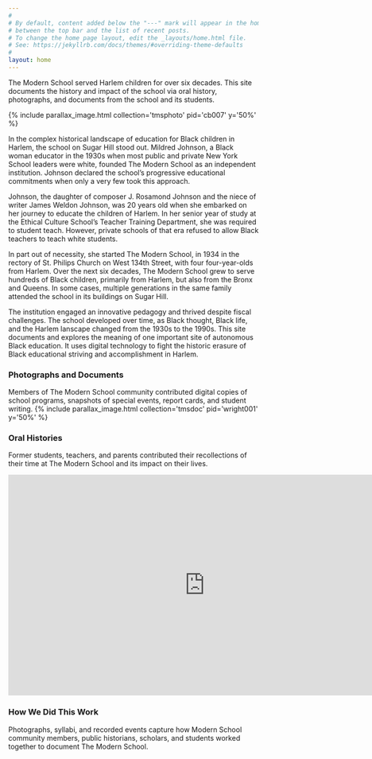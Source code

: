 ```yaml
---
#
# By default, content added below the "---" mark will appear in the home page
# between the top bar and the list of recent posts.
# To change the home page layout, edit the _layouts/home.html file.
# See: https://jekyllrb.com/docs/themes/#overriding-theme-defaults
#
layout: home
---
```

The Modern School served Harlem children for over six decades. This site documents the history and impact of the school via oral history, photographs, and documents from the school and its students.

{% include parallax_image.html collection='tmsphoto' pid='cb007' y='50%' %}

In the complex historical landscape of education for Black children in Harlem, the school on Sugar Hill stood out. Mildred Johnson, a Black woman educator in the 1930s when most public and private New York School leaders were white, founded The Modern School as an independent institution. Johnson declared the school’s progressive educational commitments when only a very few took this approach.

Johnson, the daughter of composer J. Rosamond Johnson and the niece of writer James Weldon Johnson, was 20 years old when she embarked on her journey to educate the children of Harlem. In her senior year of study at the Ethical Culture School’s Teacher Training Department, she was required to student teach. However, private schools of that era refused to allow Black teachers to teach white students.

In part out of necessity, she started The Modern School, in 1934 in the rectory of St. Philips Church on West 134th Street, with four four-year-olds from Harlem. Over the next six decades, The Modern School grew to serve hundreds of Black children, primarily from Harlem, but also from the Bronx and Queens. In some cases, multiple generations in the same family attended the school in its buildings on Sugar Hill.

The institution engaged an innovative pedagogy and thrived despite fiscal challenges. The school developed over time, as Black thought, Black life, and the Harlem lanscape changed from the 1930s to the 1990s. This site documents and explores the meaning of one important site of autonomous Black education. It uses digital technology to fight the historic erasure of Black educational striving and accomplishment in Harlem.

### Photographs and Documents

Members of The Modern School community contributed digital copies of school programs, snapshots of special events, report cards, and student writing.
{% include parallax_image.html collection='tmsdoc' pid='wright001' y='50%' %}

### Oral Histories

Former students, teachers, and parents contributed their recollections of their time at The Modern School and its impact on their lives.

<p><iframe width="790" height="444" src="https://www.youtube.com/embed/e38Zfq8cvnE?start=956" title="YouTube video player" frameborder="0" allow="accelerometer; autoplay; clipboard-write; encrypted-media; gyroscope; picture-in-picture" allowfullscreen></iframe></p>


### How We Did This Work

Photographs, syllabi, and recorded events capture how Modern School community members, public historians, scholars, and students worked together to document The Modern School.
